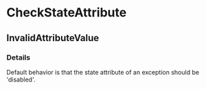 ﻿---  
uid: Validator_2_75_4  
---

# CheckStateAttribute

## InvalidAttributeValue

### Details

Default behavior is that the state attribute of an exception should be 'disabled'.
